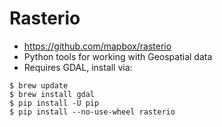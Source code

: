 # Rasterio

* https://github.com/mapbox/rasterio
* Python tools for working with Geospatial data
* Requires GDAL, install via: 
```
$ brew update
$ brew install gdal
$ pip install -U pip
$ pip install --no-use-wheel rasterio
```